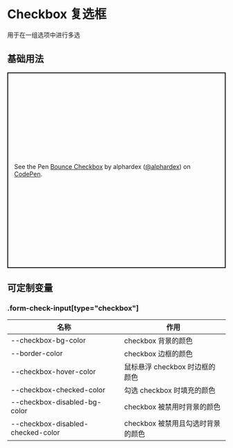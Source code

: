 # Checkbox 复选框

用于在一组选项中进行多选

## 基础用法

<p class="codepen" data-height="450" data-theme-id="dark" data-default-tab="html,result" data-user="alphardex" data-slug-hash="jOPpZEe" style="height: 450px; box-sizing: border-box; display: flex; align-items: center; justify-content: center; border: 2px solid; margin: 1em 0; padding: 1em;" data-pen-title="Bounce Checkbox">
  <span>See the Pen <a href="https://codepen.io/alphardex/pen/jOPpZEe">
  Bounce Checkbox</a> by alphardex (<a href="https://codepen.io/alphardex">@alphardex</a>)
  on <a href="https://codepen.io">CodePen</a>.</span>
</p>
<script async src="https://static.codepen.io/assets/embed/ei.js"></script>

## 可定制变量

### .form-check-input[type="checkbox"]

| 名称                              | 作用                              |
| --------------------------------- | --------------------------------- |
| --checkbox-bg-color               | checkbox 背景的颜色               |
| --border-color                    | checkbox 边框的颜色               |
| --checkbox-hover-color            | 鼠标悬浮 checkbox 时边框的颜色    |
| --checkbox-checked-color          | 勾选 checkbox 时填充的颜色        |
| --checkbox-disabled-bg-color      | checkbox 被禁用时背景的颜色       |
| --checkbox-disabled-checked-color | checkbox 被禁用且勾选时背景的颜色 |
